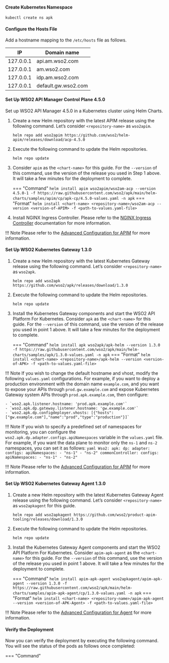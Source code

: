 
#### Create Kubernetes Namespace

``` 
kubectl create ns apk
```

#### Configure the Hosts File

Add a hostname mapping to the ```/etc/hosts``` file as follows.

| IP        | Domain name         |
| --------- | ------------------- |
| 127.0.0.1 | api.am.wso2.com     |
| 127.0.0.1 | am.wso2.com         |
| 127.0.0.1 | idp.am.wso2.com     |
| 127.0.0.1 | default.gw.wso2.com |

#### Set Up WSO2 API Manager Control Plane 4.5.0

Set up WSO2 API Manager 4.5.0 in a Kubernetes cluster using Helm Charts.

1. Create a new Helm repository with the latest APIM release using the following command. Let’s consider `<repository-name>` as `wso2apim`.

    ```console
    helm repo add wso2apim https://github.com/wso2/helm-apim/releases/download/acp-4.5.0
    ```

2. Execute the following command to update the Helm repositories.

    ```console
    helm repo update
    ```

3. Consider `apim` as the `<chart-name>` for this guide. For the `--version` of this command, use the version of the release you used in Step 1 above. It will take a few minutes for the deployment to complete.

    === "Command"
        ```
        helm install apim wso2apim/wso2am-acp --version 4.5.0-1 -f https://raw.githubusercontent.com/wso2/apk/main/helm-charts/samples/apim/cp/apk-cp/4.5.0-values.yaml -n apk
        ```
    === "Format"
        ```
        helm install <chart-name> <repository-name>/wso2am-acp --version <version-of-APIM> -f <path-to-values.yaml-file>
        ```

4. Install NGINX Ingress Controller. Please refer to the <a href="https://kubernetes.github.io/ingress-nginx/deploy/#local-development-clusters" target="_blank">NGINX Ingress Controller</a> documentation for more information.

!!! Note
    Please refer to the <a href="../../control-plane/apim-deploy/" target="_blank">Advanced Configuration for APIM</a> for more information.

#### Set Up WSO2 Kubernetes Gateway 1.3.0

1. Create a new Helm repository with the latest Kubernetes Gateway release using the following command. Let’s consider `<repository-name>` as `wso2apk`.

    ```console
    helm repo add wso2apk https://github.com/wso2/apk/releases/download/1.3.0
    ```

2. Execute the following command to update the Helm repositories.

    ```console
    helm repo update
    ```

3. Install the Kubernetes Gateway components and start the WSO2 API Platform For Kubernetes. Consider `apk` as the `<chart-name>` for this guide. For the `--version` of this command, use the version of the release you used in point 1 above. It will take a few minutes for the deployment to complete.

    === "Command"
        ```
        helm install apk wso2apk/apk-helm --version 1.3.0 -f https://raw.githubusercontent.com/wso2/apk/main/helm-charts/samples/apk/1.3.0-values.yaml -n apk
        ```
    === "Format"
        ```
        helm install <chart-name> <repository-name>/apk-helm --version <version-of-APK> -f <path-to-values.yaml-file>
        ```

!!! Note
    If you wish to change the default hostname and vhost, modify the following `values.yaml` configurations. For example, if you want to deploy a production environment with the domain name `example.com`, and you want to expose your APIs through `prod.gw.example.com` and expose Kubernetes Gateway system APIs through `prod.apk.example.com`, then configure:
       
    - `wso2.apk.listener.hostname: 'prod.apk.example.com'`
    - `wso2.apk.dp.gateway.listener.hostname: 'gw.example.com'`
    - `wso2.apk.dp.configdeployer.vhosts: [{"hosts":["gw.example.com"],"name":"prod","type":"production"}]`

!!! Note
    If you wish to specify a predefined set of namespaces for monitoring, you can configure the `wso2.apk.dp.adapter.configs.apiNamespaces` variable in the `values.yaml` file. For example, if you want the data plane to monitor only the `ns-1` and `ns-2` namespaces, you can set it as follows:
    ```yaml
    Wso2:
      apk:
        dp:
          adapter:
            configs:
              apiNamespaces:
              - "ns-1"
              - "ns-2"
          commonController:
            configs:
              apiNamespaces:
              - "ns-1"
              - "ns-2"
    ```

!!! Note
    Please refer to the <a href="../../control-plane/apim-deploy/" target="_blank">Advanced Configuration for APIM</a> for more information.


#### Set Up WSO2 Kubernetes Gateway Agent 1.3.0

1. Create a new Helm repository with the latest Kubernetes Gateway Agent release using the following command. Let’s consider `<repository-name>` as `wso2apkagent` for this guide.

    ```console
    helm repo add wso2apkagent https://github.com/wso2/product-apim-tooling/releases/download/1.3.0
    ```

2. Execute the following command to update the Helm repositories.

    ```console
    helm repo update
    ```

3. Install the Kubernetes Gateway Agent components and start the WSO2 API Platform For Kubernetes. Consider `apim-apk-agent` as the `<chart-name>` for this guide. For the `--version` of this command, use the version of the release you used in point 1 above. It will take a few minutes for the deployment to complete.

    === "Command"
        ```
        helm install apim-apk-agent wso2apkagent/apim-apk-agent --version 1.3.0 -f https://raw.githubusercontent.com/wso2/apk/main/helm-charts/samples/apim-apk-agent/cp/1.3.0-values.yaml -n apk
        ```
    === "Format"
        ```
        helm install <chart-name> <repository-name>/apim-apk-agent --version <version-of-APK-Agent> -f <path-to-values.yaml-file>
        ```

!!! Note
    Please refer to the <a href="../../control-plane/apim-apk-agent-deploy/" target="_blank">Advanced Configuration for Agent</a> for more information.

#### Verify the Deployment

Now you can verify the deployment by executing the following command. You will see the status of the pods as follows once completed:

=== "Command"